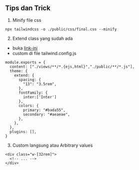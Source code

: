## Tips dan Trick

1. Minify file css
```
npx tailwindcss -o ./public/css/final.css --minify
```
2. Extend class yang sudah ada
- buka [link-ini](https://tailwindcss.com/docs/configuration)
- custom di file tailwind.config.js
```
module.exports = {
  content: ["./views/**/*.{ejs,html}","./public/**/*.js"],
  theme: {
    extend: {
      spacing: {
        "13": "3.5rem",
      },
      fontFamily: {
        inter:['Inter']
      },
      colors: {
        primary: "#bada55",
        secondary: "#aeaeae",
      },
    },
  },
  plugins: [],
}
```
3. Custom langsung atau Arbitrary values
```
<div class="w-[32rem]">
  <!-- ... -->
</div>
```